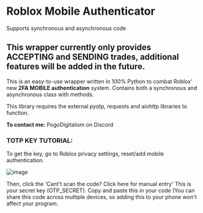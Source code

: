 # Roblox Mobile Authenticator


Supports synchronous and asynchronous code
## This wrapper currently only provides ACCEPTING and SENDING trades, additional features will be added in the future.
This is an easy-to-use wrapper written in 100% Python to combat Roblox' new **2FA MOBILE authentication** system. Contains both a synchronous and asynchronous class with methods.


This library requires the external pyotp, requests and aiohttp libraries to function. 

**To contact me:**
PogoDigitalism on Discord


### TOTP KEY TUTORIAL:
To get the key, go to Roblox privacy settings, reset/add mobile authentication.

![image](https://github.com/PogoDigitalism/RobloxTradeAuthenticator/assets/107322523/2a448f61-3781-475e-880f-ed3a7cfc95c9)

Then, click the 'Cant't scan the code? Click here for manual entry'
This is your secret key (OTP_SECRET). Copy and paste this in your code (You can share this code across multiple devices, so adding this to your phone won't affect your program.
